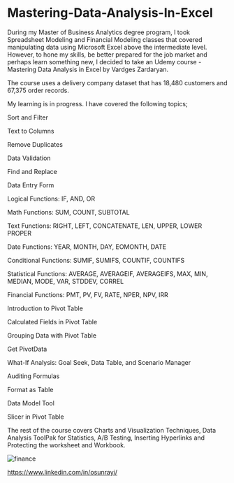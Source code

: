 # Mastering-Data-Analysis-In-Excel
During my Master of Business Analytics degree program, I took Spreadsheet Modeling and Financial Modeling classes that covered manipulating data using Microsoft Excel above the intermediate level. However, to hone my skills, be better prepared for the job market and perhaps learn something new, I decided to take an Udemy course - Mastering Data Analysis in Excel by Vardges Zardaryan.

The course uses a delivery company dataset that has 18,480 customers and 67,375 order records.

My learning is in progress. I have covered the following topics;

Sort and Filter

Text to Columns

Remove Duplicates

Data Validation

Find and Replace

Data Entry Form

Logical Functions: IF, AND, OR

Math Functions: SUM, COUNT, SUBTOTAL

Text Functions: RIGHT, LEFT, CONCATENATE, LEN, UPPER, LOWER PROPER

Date Functions: YEAR, MONTH, DAY, EOMONTH, DATE

Conditional Functions: SUMIF, SUMIFS, COUNTIF, COUNTIFS

Statistical Functions: AVERAGE, AVERAGEIF, AVERAGEIFS, MAX, MIN, MEDIAN, MODE, VAR, STDDEV, CORREL

Financial Functions: PMT, PV, FV, RATE, NPER, NPV, IRR

Introduction to Pivot Table

Calculated Fields in Pivot Table

Grouping Data with Pivot Table

Get PivotData

What-If Analysis: Goal Seek, Data Table, and Scenario Manager

Auditing Formulas

Format as Table

Data Model Tool

Slicer in Pivot Table

The rest of the course covers Charts and Visualization Techniques, Data Analysis ToolPak for Statistics, A/B Testing, Inserting Hyperlinks and Protecting the worksheet and Workbook.

![finance](https://user-images.githubusercontent.com/89007169/131248243-45562cba-c251-4548-91c2-4c7496b94ad2.jpg)

https://www.linkedin.com/in/osunrayi/
